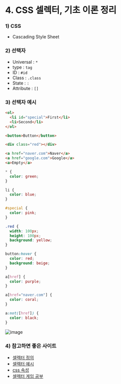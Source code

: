 # 4. CSS 셀렉터, 기초 이론 정리

### 1) CSS

- Cascading Style Sheet

### 2) 선택자

- Universal : `*`
- type : `tag`
- ID : `#id`
- Class : `.class`
- State : `:`
- Attribute : `[]`

### 3) 선택자 예시

```html
<ol>
  <li id="special">First</li>
  <li>Second</li>
</ol>

<button>Button</button>

<div class="red"></div>

<a href="naver.com">Naver</a>
<a href="google.com">Google</a>
<a>Empty</a>
```

```css
* {
  color: green;
}

li {
  color: blue;
}

#special {
  color: pink;
}

.red {
  width: 100px;
  height: 100px;
  background: yellow;
}

button:hover {
  color: red;
  background: beige;
}

a[href] {
  color: purple;
}

a[href="naver.com"] {
  color: coral;
}

a:not([href]) {
  color: black;
}
```

![image](https://user-images.githubusercontent.com/100753621/162782217-b6efbd0e-2a50-470a-add0-37454f548d6a.png)

### 4) 참고하면 좋은 사이트

- [셀렉터 정의](https://developer.mozilla.org/en-US/docs/Web/CSS/CSS_Selectors)
- [셀렉터 예시](https://developer.mozilla.org/en-US/docs/Web/CSS/Reference)
- [css 속성](https://developer.mozilla.org/en-US/docs/Web/CSS/CSS_Properties_Reference)
- [셀렉터 게임 공부](https://flukeout.github.io/)
